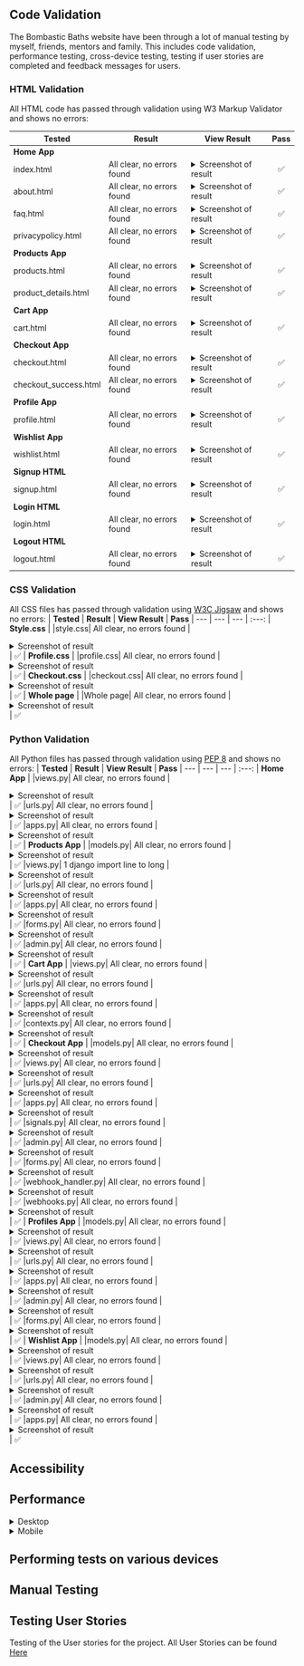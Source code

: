 ## Code Validation
The Bombastic Baths website have been through a lot of manual testing by myself, friends, mentors and family. This includes code validation, performance testing, cross-device testing, testing if user stories are completed and feedback messages for users.

### HTML Validation
All HTML code has passed through validation using W3 Markup Validator and shows no errors:

| **Tested** | **Result** | **View Result** | **Pass** |
--- | --- | --- | :---:
| **Home App** |
|index.html| All clear, no errors found | <details><summary>Screenshot of result</summary>![Result](/documentation/validation/index-validation.jpg)</details>| ✅
|about.html| All clear, no errors found | <details><summary>Screenshot of result</summary>![Result](/documentation/validation/about-validation.jpg)</details>| ✅
|faq.html| All clear, no errors found | <details><summary>Screenshot of result</summary>![Result](/documentation/validation/faq-validation.jpg)</details>| ✅
|privacypolicy.html| All clear, no errors found | <details><summary>Screenshot of result</summary>![Result](/documentation/validation/privacypolicy-validation.jpg)</details>| ✅
| **Products App** |
|products.html| All clear, no errors found | <details><summary>Screenshot of result</summary>![Result](/documentation/validation/products-validation.jpg)</details>| ✅
|product_details.html| All clear, no errors found | <details><summary>Screenshot of result</summary>![Result](/documentation/validation/productdetails-validation.jpg)</details>| ✅
| **Cart App** |
|cart.html| All clear, no errors found | <details><summary>Screenshot of result</summary>![Result](/documentation/validation/cart-validation.jpg)</details>| ✅
| **Checkout App** |
|checkout.html| All clear, no errors found | <details><summary>Screenshot of result</summary>![Result](/documentation/validation/checkout-validation.jpg)</details>| ✅
|checkout_success.html| All clear, no errors found | <details><summary>Screenshot of result</summary>![Result](/documentation/validation/checkout-success-validation.jpg)</details>| ✅
| **Profile App** |
|profile.html| All clear, no errors found | <details><summary>Screenshot of result</summary>![Result](/documentation/validation/profile-validation.jpg)</details>| ✅
| **Wishlist App** |
|wishlist.html| All clear, no errors found | <details><summary>Screenshot of result</summary>![Result](/documentation/validation/wishlist-validation.jpg)</details>| ✅
| **Signup HTML** |
|signup.html| All clear, no errors found | <details><summary>Screenshot of result</summary>![Result](/documentation/validation/signup-validation.jpg)</details>| ✅
| **Login HTML** |
|login.html| All clear, no errors found | <details><summary>Screenshot of result</summary>![Result](/documentation/validation/login-validation.jpg)</details>| ✅
| **Logout HTML** |
|logout.html| All clear, no errors found | <details><summary>Screenshot of result</summary>![Result](/documentation/validation/logout-validation.jpg)</details>| ✅

### CSS Validation
All CSS files has passed through validation using [W3C Jigsaw](https://jigsaw.w3.org/css-validator/) and shows no errors:
| **Tested** | **Result** | **View Result** | **Pass** |
--- | --- | --- | :---:
| **Style.css** |
|style.css| All clear, no errors found | <details><summary>Screenshot of result</summary>![Result](/documentation/validation/style.css-validation.jpg)</details>| ✅
| **Profile.css** |
|profile.css| All clear, no errors found | <details><summary>Screenshot of result</summary>![Result](/documentation/validation/profile.css-validation.jpg)</details>| ✅
| **Checkout.css** |
|checkout.css| All clear, no errors found | <details><summary>Screenshot of result</summary>![Result](/documentation/validation/checkout.css-validation.jpg)</details>| ✅
| **Whole page** |
|Whole page| All clear, no errors found | <details><summary>Screenshot of result</summary>![Result](/documentation/validation/wholepage.css-validation.jpg)</details>| ✅

### Python Validation
All Python files has passed through validation using [PEP 8](https://pep8ci.herokuapp.com/) and shows no errors:
| **Tested** | **Result** | **View Result** | **Pass** |
--- | --- | --- | :---:
| **Home App** |
|views.py| All clear, no errors found | <details><summary>Screenshot of result</summary>![Result](/documentation/validation/home-views.py-validation.jpg)</details>| ✅
|urls.py| All clear, no errors found | <details><summary>Screenshot of result</summary>![Result](/documentation/validation/home-urls.py-validation.jpg)</details>| ✅
|apps.py| All clear, no errors found | <details><summary>Screenshot of result</summary>![Result](/documentation/validation/home-apps.py-validation.jpg)</details>| ✅
| **Products App** |
|models.py| All clear, no errors found | <details><summary>Screenshot of result</summary>![Result](/documentation/validation/products-models.py-validation.jpg)</details>| ✅
|views.py| 1 django import line to long | <details><summary>Screenshot of result</summary>![Result](/documentation/validation/products-views.py-validation.jpg)</details>| ✅
|urls.py| All clear, no errors found | <details><summary>Screenshot of result</summary>![Result](/documentation/validation/products-urls.py-validation.jpg)</details>| ✅
|apps.py| All clear, no errors found | <details><summary>Screenshot of result</summary>![Result](/documentation/validation/products-apps.py-validation.jpg)</details>| ✅
|forms.py| All clear, no errors found | <details><summary>Screenshot of result</summary>![Result](/documentation/validation/products-forms.py-validation.jpg)</details>| ✅
|admin.py| All clear, no errors found | <details><summary>Screenshot of result</summary>![Result](/documentation/validation/products-admin.py-validation.jpg)</details>| ✅
| **Cart App** |
|views.py| All clear, no errors found  | <details><summary>Screenshot of result</summary>![Result](/documentation/validation/cart-views.py-validation.jpg)</details>| ✅
|urls.py| All clear, no errors found | <details><summary>Screenshot of result</summary>![Result](/documentation/validation/cart-urls.py-validation.jpg)</details>| ✅
|apps.py| All clear, no errors found | <details><summary>Screenshot of result</summary>![Result](/documentation/validation/cart-apps.py-validation.jpg)</details>| ✅
|contexts.py| All clear, no errors found | <details><summary>Screenshot of result</summary>![Result](/documentation/validation/cart-contexts.py-validation.jpg)</details>| ✅
| **Checkout App** |
|models.py| All clear, no errors found  | <details><summary>Screenshot of result</summary>![Result](/documentation/validation/checkout-models.py-validation.jpg)</details>| ✅
|views.py| All clear, no errors found  | <details><summary>Screenshot of result</summary>![Result](/documentation/validation/checkout-views.py-validation.jpg)</details>| ✅
|urls.py| All clear, no errors found | <details><summary>Screenshot of result</summary>![Result](/documentation/validation/checkout-urls.py-validation.jpg)</details>| ✅
|apps.py| All clear, no errors found | <details><summary>Screenshot of result</summary>![Result](/documentation/validation/checkout-apps.py-validation.jpg)</details>| ✅
|signals.py| All clear, no errors found | <details><summary>Screenshot of result</summary>![Result](/documentation/validation/checkout-signals.py-validation.jpg)</details>| ✅
|admin.py| All clear, no errors found | <details><summary>Screenshot of result</summary>![Result](/documentation/validation/checkout-admin.py-validation.jpg)</details>| ✅
|forms.py| All clear, no errors found | <details><summary>Screenshot of result</summary>![Result](/documentation/validation/checkout-forms.py-validation.jpg)</details>| ✅
|webhook_handler.py| All clear, no errors found | <details><summary>Screenshot of result</summary>![Result](/documentation/validation/checkout-webhookshandler.py-validation.jpg)</details>| ✅
|webhooks.py| All clear, no errors found | <details><summary>Screenshot of result</summary>![Result](/documentation/validation/checkout-webhooks.py-validation.jpg)</details>| ✅
| **Profiles App** |
|models.py| All clear, no errors found | <details><summary>Screenshot of result</summary>![Result](/documentation/validation/profiles-models.py-validation.jpg)</details>| ✅
|views.py| All clear, no errors found  | <details><summary>Screenshot of result</summary>![Result](/documentation/validation/profiles-views.py-validation.jpg)</details>| ✅
|urls.py| All clear, no errors found | <details><summary>Screenshot of result</summary>![Result](/documentation/validation/profiles-urls.py-validation.jpg)</details>| ✅
|apps.py| All clear, no errors found | <details><summary>Screenshot of result</summary>![Result](/documentation/validation/profiles-apps.py-validation.jpg)</details>| ✅
|admin.py| All clear, no errors found | <details><summary>Screenshot of result</summary>![Result](/documentation/validation/profiles-admin.py-validation.jpg)</details>| ✅
|forms.py| All clear, no errors found | <details><summary>Screenshot of result</summary>![Result](/documentation/validation/profiles-forms.py-validation.jpg)</details>| ✅
| **Wishlist App** |
|models.py| All clear, no errors found | <details><summary>Screenshot of result</summary>![Result](/documentation/validation/wishlist-models.py-validation.jpg)</details>| ✅
|views.py| All clear, no errors found  | <details><summary>Screenshot of result</summary>![Result](/documentation/validation/wishlist-views.py-validation.jpg)</details>| ✅
|urls.py| All clear, no errors found | <details><summary>Screenshot of result</summary>![Result](/documentation/validation/wishlist-urls.py-validation.jpg)</details>| ✅
|admin.py| All clear, no errors found | <details><summary>Screenshot of result</summary>![Result](/documentation/validation/wishlist-admin.py-validation.jpg)</details>| ✅
|apps.py| All clear, no errors found | <details><summary>Screenshot of result</summary>![Result](/documentation/validation/wishlist-apps.py-validation.jpg)</details>| ✅

## Accessibility


## Performance

<details>
<summary>Desktop</summary>
<img src="placeholder">
</details>

<details>
<summary>Mobile</summary>
<img src="placeholder">
</details>


## Performing tests on various devices

## Manual Testing

## Testing User Stories

Testing of the User stories for the project.
All User Stories can be found [Here](https://github.com/users/KlaraMartinsson/projects/5)
